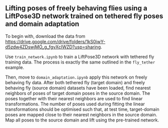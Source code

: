 ## Lifting poses of freely behaving flies using a LiftPose3D network trained on tethered fly poses and domain adaptation

To begin with, download the data from https://drive.google.com/drive/folders/1kS0iwY-d5zdw4ZDswjMO_g_fgvXcIWZD?usp=sharing.

Use ```train_network.ipynb``` to train a LiftPose3D network with tethered fly training data. The process is exactly the same outlined in the ```fly_tether``` example.

Then, move to ```domain_adaptation.ipynb``` apply this network on freely behaving fly data. After both tethered fly (target domain) and freely behaving fly (source domain) datasets have been loaded, find nearest neighbors of poses of target domain poses in the source domain. The poses together with their nearest neighbors are used to find linear transformations. The number of poses used during fitting the linear transformations should be optimised such that, at test time, target-domain poses are mapped close to their nearest neighbors in the source domain. Map all poses to the source domain and lift using the pre-trained network.
